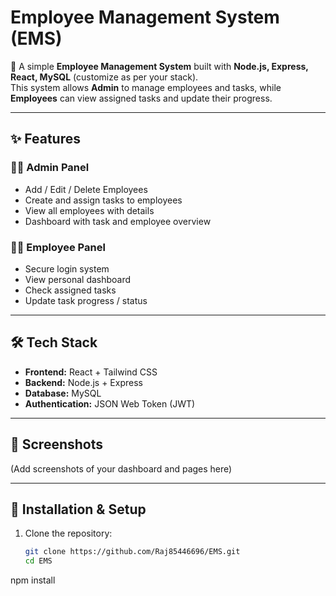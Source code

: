 # Employee Management System (EMS)

🚀 A simple **Employee Management System** built with **Node.js, Express, React, MySQL** (customize as per your stack).  
This system allows **Admin** to manage employees and tasks, while **Employees** can view assigned tasks and update their progress.

---

## ✨ Features

### 👩‍💼 Admin Panel
- Add / Edit / Delete Employees
- Create and assign tasks to employees
- View all employees with details
- Dashboard with task and employee overview

### 👨‍💻 Employee Panel
- Secure login system
- View personal dashboard
- Check assigned tasks
- Update task progress / status

---

## 🛠️ Tech Stack
- **Frontend:** React + Tailwind CSS
- **Backend:** Node.js + Express
- **Database:** MySQL
- **Authentication:** JSON Web Token (JWT)

---

## 📸 Screenshots
(Add screenshots of your dashboard and pages here)

---

## 🚀 Installation & Setup

1. Clone the repository:
   ```bash
   git clone https://github.com/Raj85446696/EMS.git
   cd EMS
npm install
 
